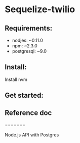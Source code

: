 Sequelize-twilio
=====================

## Requirements:

* nodjes: ~0.11.0
* npm: ~2.3.0
* postgresql: ~9.0

## Install:

Install nvm



## Get started:



## Reference doc
=======

Node.js API with Postgres
